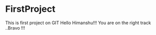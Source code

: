 # FirstProject
This is first project on GIT
Hello Himanshu!!!
You are on the right track ..Bravo !!!
